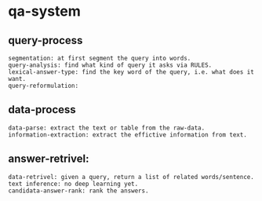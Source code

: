 # qa-system

## query-process

	segmentation: at first segment the query into words.
	query-analysis: find what kind of query it asks via RULES.
	lexical-answer-type: find the key word of the query, i.e. what does it want.
	query-reformulation: 

## data-process
	
	data-parse: extract the text or table from the raw-data.
	information-extraction: extract the effictive information from text.

## answer-retrivel:

	data-retrivel: given a query, return a list of related words/sentence.
	text inference: no deep learning yet.
	candidata-answer-rank: rank the answers.
	




